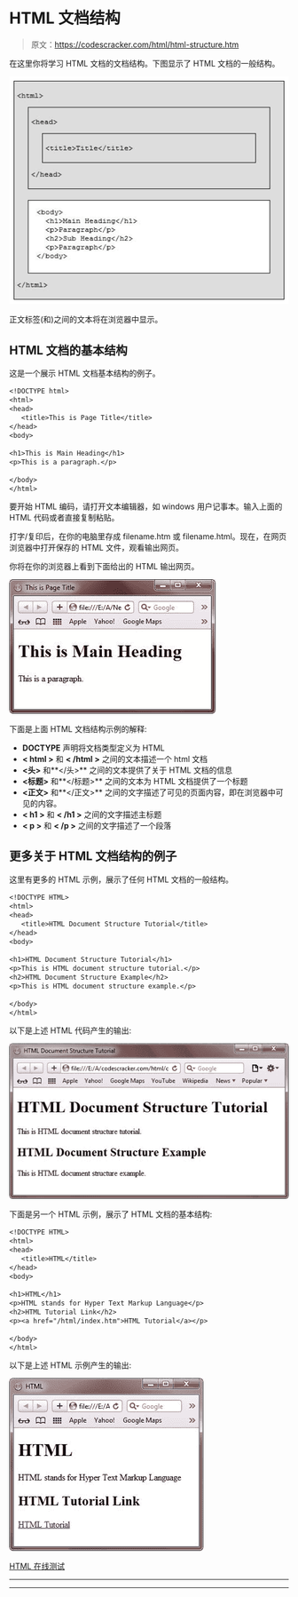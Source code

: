 # HTML 文档结构

> 原文：<https://codescracker.com/html/html-structure.htm>

在这里你将学习 HTML 文档的文档结构。下图显示了 HTML 文档的一般结构。

![html document structure example](img/74b084a2071b9d54cd52da59308e219d.png)

正文标签(和)之间的文本将在浏览器中显示。

## HTML 文档的基本结构

这是一个展示 HTML 文档基本结构的例子。

```
<!DOCTYPE html>
<html>
<head>
   <title>This is Page Title</title>
</head>
<body>

<h1>This is Main Heading</h1>
<p>This is a paragraph.</p>

</body>
</html>
```

要开始 HTML 编码，请打开文本编辑器，如 windows 用户记事本。输入上面的 HTML 代码或者直接复制粘贴。

打字/复印后，在你的电脑里存成 filename.htm 或 filename.html。现在，在网页浏览器中打开保存的 HTML 文件，观看输出网页。

你将在你的浏览器上看到下面给出的 HTML 输出网页。

![HTML Document Structure](img/30b6f217c4562b5e17ed323c3d4fb86d.png)

下面是上面 HTML 文档结构示例的解释:

*   **DOCTYPE** 声明将文档类型定义为 HTML
*   **< html >** 和 **< /html >** 之间的文本描述一个 html 文档
*   **<头>** 和**</头>** 之间的文本提供了关于 HTML 文档的信息
*   **<标题>** 和**</标题>** 之间的文本为 HTML 文档提供了一个标题
*   **<正文>** 和**</正文>** 之间的文字描述了可见的页面内容，即在浏览器中可见的内容。
*   **< h1 >** 和 **< /h1 >** 之间的文字描述主标题
*   **< p >** 和 **< /p >** 之间的文字描述了一个段落

## 更多关于 HTML 文档结构的例子

这里有更多的 HTML 示例，展示了任何 HTML 文档的一般结构。

```
<!DOCTYPE HTML>
<html>
<head>
   <title>HTML Document Structure Tutorial</title>
</head>
<body>

<h1>HTML Document Structure Tutorial</h1>
<p>This is HTML document structure tutorial.</p>
<h2>HTML Document Structure Example</h2>
<p>This is HTML document structure example.</p>

</body>
</html>
```

以下是上述 HTML 代码产生的输出:

![html structure](img/bb39a26988cd8777663246bfd2ed24d9.png)

下面是另一个 HTML 示例，展示了 HTML 文档的基本结构:

```
<!DOCTYPE HTML>
<html>
<head>
   <title>HTML</title>
</head>
<body>

<h1>HTML</h1>
<p>HTML stands for Hyper Text Markup Language</p>
<h2>HTML Tutorial Link</h2>
<p><a href="/html/index.htm">HTML Tutorial</a></p>

</body>
</html>
```

以下是上述 HTML 示例产生的输出:

![basic structure of html document](img/d70863d18c9921814f2c1fa3218e56d9.png)

[HTML 在线测试](/exam/showtest.php?subid=4)

* * *

* * *